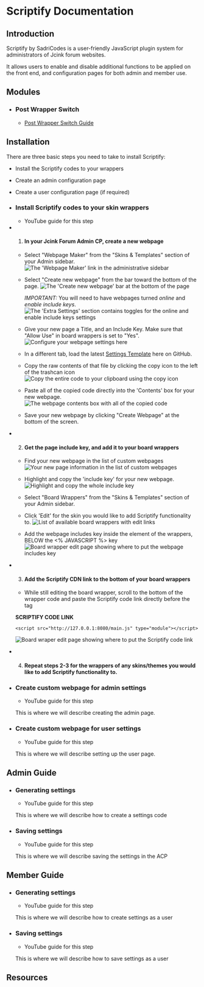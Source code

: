 # Scriptify Documentation

## Introduction

Scriptify by SadriCodes is a user-friendly JavaScript plugin system for administrators of Jcink forum websites.

It allows users to enable and disable additional functions to be applied on the front end, and configuration pages for both admin and member use.

## Modules

- ### Post Wrapper Switch
  - [Post Wrapper Switch Guide](./wrapperSwitch.md)

## Installation

There are three basic steps you need to take to install Scriptify:

- Install the Scriptify codes to your wrappers
- Create an admin configuration page
- Create a user configuration page (if required)

- ### Install Scriptify codes to your skin wrappers

  - YouTube guide for this step

- 1. #### In your Jcink Forum Admin CP, create a new webpage

  - Select "Webpage Maker" from the "Skins & Templates" section of your Admin sidebar.
    ![The 'Webpage Maker' link in the administrative sidebar](./doc_images/gettowebpages.png)
  - Select "Create new webpage" from the bar toward the bottom of the page.
    ![The 'Create new webpage' bar at the bottom of the page](./doc_images/newwebpagelink.png)

    _IMPORTANT:_ You will need to have webpages turned _online_ and _enable include keys_.
    ![The 'Extra Settings' section contains toggles for the online and enable include keys settings](./doc_images/extrasettingsimportant.png)

  - Give your new page a Title, and an Include Key. Make sure that "Allow Use" in board wrappers is set to "Yes".
    ![Configure your webpage settings here](./doc_images/makeglobalpage.png)

  - In a different tab, load the latest [Settings Template](../templates/settingsTemplate.html) here on GitHub.

  - Copy the raw contents of that file by clicking the copy icon to the left of the trashcan icon
    ![Copy the entire code to your clipboard using the copy icon](./doc_images/githubcopy.png)

  - Paste all of the copied code directly into the 'Contents' box for your new webpage.
    ![The webpage contents box with all of the copied code](./doc_images/codepage.png)

  - Save your new webpage by clicking "Create Webpage" at the bottom of the screen.

- 2. #### Get the page include key, and add it to your board wrappers

  - Find your new webpage in the list of custom webpages
    ![Your new page information in the list of custom webpages](./doc_images/newwebpagelink.png)

  - Highlight and copy the 'include key' for your new webpage.
    ![Highlight and copy the whole include key](./doc_images/includekeyhighlight.png)

  - Select "Board Wrappers" from the "Skins & Templates" section of your Admin sidebar.

  - Click 'Edit' for the skin you would like to add Scriptify functionality to.
    ![List of available board wrappers with edit links](./doc_images/wrapperslist.png)

  - Add the webpage includes key inside the <head> element of the wrappers, BELOW the <% JAVASCRIPT %> key
    ![Board wrapper edit page showing where to put the webpage includes key](./doc_images/addScriptifyIncludes.png)

- 3. #### Add the Scriptify CDN link to the bottom of your board wrappers

  - While still editing the board wrapper, scroll to the bottom of the wrapper code and paste the Scriptify code link directly before the </body> tag

  **SCRIPTIFY CODE LINK**

  `<script src="http://127.0.0.1:8080/main.js" type="module"></script>`

  ![Board wraper edit page showing where to put the Scriptify code link](./doc_images/scriptCodeLink.png)

- 4. #### Repeat steps 2-3 for the wrappers of any skins/themes you would like to add Scriptify functionality to.

- ### Create custom webpage for admin settings

  - YouTube guide for this step

  This is where we will describe creating the admin page.

- ### Create custom webpage for user settings

  - YouTube guide for this step

  This is where we will describe setting up the user page.

## Admin Guide

- ### Generating settings

  - YouTube guide for this step

  This is where we will describe how to create a settings code

- ### Saving settings

  - YouTube guide for this step

  This is where we will describe saving the settings in the ACP

## Member Guide

- ### Generating settings

  - YouTube guide for this step

  This is where we will describe how to create settings as a user

- ### Saving settings

  - YouTube guide for this step

  This is where we will describe how to save settings as a user

## Resources

